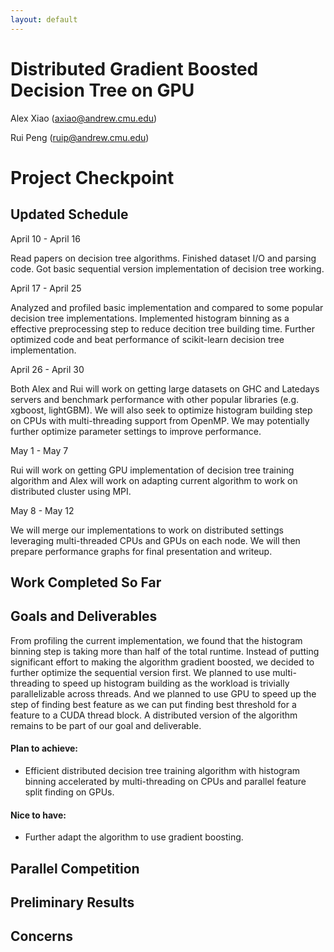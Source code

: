 ```yaml
---
layout: default
---
```


# Distributed Gradient Boosted Decision Tree on GPU

Alex Xiao (axiao@andrew.cmu.edu)

Rui Peng (ruip@andrew.cmu.edu)



# Project Checkpoint



## Updated Schedule

April 10 - April 16

Read papers on decision tree algorithms. Finished dataset I/O and parsing code. Got basic sequential version implementation of decision tree working.

April 17 - April 25

Analyzed and profiled basic implementation and compared to some popular decision tree implementations. Implemented histogram binning as a effective preprocessing step to reduce decition tree building time. Further optimized code and beat performance of scikit-learn decision tree implementation.

April 26 - April 30

Both Alex and Rui will work on getting large datasets on GHC and Latedays servers and benchmark performance with other popular libraries (e.g. xgboost, lightGBM). We will also seek to optimize histogram building step on CPUs with multi-threading support from OpenMP. We may potentially further optimize parameter settings to improve performance.

May 1 - May 7

Rui will work on getting GPU implementation of decision tree training algorithm and Alex will work on adapting current algorithm to work on distributed cluster using MPI.

May 8 - May 12

We will merge our implementations to work on distributed settings leveraging multi-threaded CPUs and GPUs on each node. We will then prepare performance graphs for final presentation and writeup.

## Work Completed So Far



## Goals and Deliverables

From profiling the current implementation, we found that the histogram binning step is taking more than half of the total runtime. Instead of putting significant effort to making the algorithm gradient boosted, we decided to further optimize the sequential version first. We planned to use multi-threading to speed up histogram building as the workload is trivially parallelizable across threads. And we planned to use GPU to speed up the step of finding best feature as we can put finding best threshold for a feature to a CUDA thread block. A distributed version of the algorithm remains to be part of our goal and deliverable.

#### Plan to achieve:

* Efficient distributed decision tree training algorithm with histogram binning accelerated by multi-threading on CPUs and parallel feature split finding on GPUs.

#### Nice to have:

* Further adapt the algorithm to use gradient boosting.




## Parallel Competition




## Preliminary Results



## Concerns

